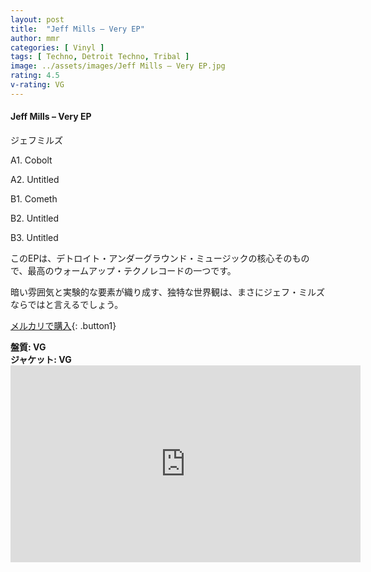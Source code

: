```yaml
---
layout: post
title:  "Jeff Mills – Very EP"
author: mmr
categories: [ Vinyl ]
tags: [ Techno, Detroit Techno, Tribal ]
image: ../assets/images/Jeff Mills – Very EP.jpg
rating: 4.5
v-rating: VG
---
```


#### Jeff Mills – Very EP

ジェフミルズ

A1. Cobolt

A2. Untitled

B1. Cometh

B2. Untitled

B3. Untitled


このEPは、デトロイト・アンダーグラウンド・ミュージックの核心そのもので、最高のウォームアップ・テクノレコードの一つです。

暗い雰囲気と実験的な要素が織り成す、独特な世界観は、まさにジェフ・ミルズならではと言えるでしょう。

[メルカリで購入](https://jp.mercari.com/item/m40010323635?afid=6142608987){: .button1}

<div class="mt-4 mb-4 d-flex align-items-center">
<strong class="mr-1">盤質: VG</strong>
</div>
<div class="mt-4 mb-4 d-flex align-items-center">
<strong class="mr-1">ジャケット: VG</strong>
</div>

<iframe width="560" height="315" src="https://www.youtube.com/embed/ZPgiF_S1pAA?si=dKqOwiHRhoS9WOC2" title="YouTube video player" frameborder="0" allow="accelerometer; autoplay; clipboard-write; encrypted-media; gyroscope; picture-in-picture; web-share" referrerpolicy="strict-origin-when-cross-origin" allowfullscreen></iframe>